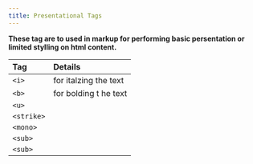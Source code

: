 ```yaml
---
title: Presentational Tags
---
```


**These tag are to used in markup for performing basic persentation or limited stylling on html content.**

| Tag        | Details               |
| :--------- | :-------------------- |
| `<i>`      | for italzing the text |
| `<b>`      | for bolding t     he text  |
| `<u>`      |
| `<strike>` |
| `<mono>`   |
| `<sub>`    |
| `<sub>`    |
